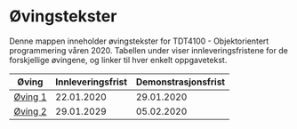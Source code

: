 # Øvingstekster

Denne mappen inneholder øvingstekster for TDT4100 - Objektorientert programmering våren 2020. Tabellen under viser innleveringsfristene for de forskjellige øvingene, og linker til hver enkelt oppgavetekst.

| Øving             | Innleveringsfrist | Demonstrasjonsfrist |
| ----------------- | ----------------- | ------------------- |
| [Øving 1](oving1) | 22.01.2020        | 29.01.2020          |
| [Øving 2](oving2) | 29.01.2029        | 05.02.2020          |
